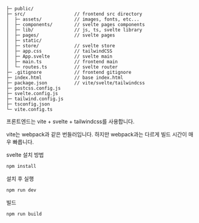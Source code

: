 ```
├─ public/
├─ src/                  // frontend src directory
│  ├─ assets/            // images, fonts, etc...
│  ├─ components/        // svelte pages components
│  ├─ lib/               // js, ts, svelte library
│  ├─ pages/             // svelte pages
│  ├─ static/
│  ├─ store/             // svelte store
│  ├─ app.css            // tailwindCSS
│  ├─ App.svelte         // svelte main
│  ├─ main.ts            // frontend main
│  └─ routes.ts          // svelte router
├─ .gitignore            // frontend gitignore
├─ index.html            // base index.html
├─ package.json          // vite/svelte/tailwindcss
├─ postcss.config.js
├─ svelte.config.js
├─ tailwind.config.js
├─ tsconfig.json
└─ vite.config.ts
```

프론트엔드는 vite + svelte + tailwindcss를 사용합니다.

vite는 webpack과 같은 번들러입니다. 하지만 webpack과는 다르게 빌드 시간이 매우 빠릅니다.

svelte 설치 방법

```bash
npm install
```

설치 후 실행

```bash
npm run dev
```

빌드

```bash
npm run build
```
